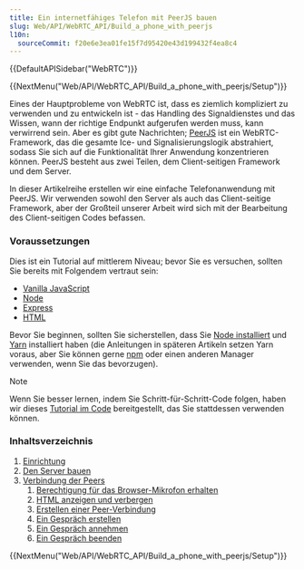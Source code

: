 ```yaml
---
title: Ein internetfähiges Telefon mit PeerJS bauen
slug: Web/API/WebRTC_API/Build_a_phone_with_peerjs
l10n:
  sourceCommit: f20e6e3ea01fe15f7d95420e43d199432f4ea8c4
---
```


{{DefaultAPISidebar("WebRTC")}}

{{NextMenu("Web/API/WebRTC_API/Build_a_phone_with_peerjs/Setup")}}

Eines der Hauptprobleme von WebRTC ist, dass es ziemlich kompliziert zu verwenden und zu entwickeln ist - das Handling des Signaldienstes und das Wissen, wann der richtige Endpunkt aufgerufen werden muss, kann verwirrend sein. Aber es gibt gute Nachrichten; [PeerJS](https://peerjs.com/) ist ein WebRTC-Framework, das die gesamte Ice- und Signalisierungslogik abstrahiert, sodass Sie sich auf die Funktionalität Ihrer Anwendung konzentrieren können. PeerJS besteht aus zwei Teilen, dem Client-seitigen Framework und dem Server.

In dieser Artikelreihe erstellen wir eine einfache Telefonanwendung mit PeerJS. Wir verwenden sowohl den Server als auch das Client-seitige Framework, aber der Großteil unserer Arbeit wird sich mit der Bearbeitung des Client-seitigen Codes befassen.

### Voraussetzungen

Dies ist ein Tutorial auf mittlerem Niveau; bevor Sie es versuchen, sollten Sie bereits mit Folgendem vertraut sein:

- [Vanilla JavaScript](/de/docs/Web/JavaScript)
- [Node](https://nodejs.org/en)
- [Express](/de/docs/Learn_web_development/Extensions/Server-side/Express_Nodejs)
- [HTML](/de/docs/Web/HTML)

Bevor Sie beginnen, sollten Sie sicherstellen, dass Sie [Node installiert](https://nodejs.org/en/download) und [Yarn](https://classic.yarnpkg.com/en/docs/install) installiert haben (die Anleitungen in späteren Artikeln setzen Yarn voraus, aber Sie können gerne [npm](https://docs.npmjs.com/getting-started/) oder einen anderen Manager verwenden, wenn Sie das bevorzugen).

> [!NOTE]
> Wenn Sie besser lernen, indem Sie Schritt-für-Schritt-Code folgen, haben wir dieses [Tutorial im Code](https://github.com/SamsungInternet/WebPhone/tree/master/tutorial) bereitgestellt, das Sie stattdessen verwenden können.

### Inhaltsverzeichnis

1. [Einrichtung](/de/docs/Web/API/WebRTC_API/Build_a_phone_with_peerjs/Setup)
2. [Den Server bauen](/de/docs/Web/API/WebRTC_API/Build_a_phone_with_peerjs/Build_the_server)
3. [Verbindung der Peers](/de/docs/Web/API/WebRTC_API/Build_a_phone_with_peerjs/Connect_peers)
   1. [Berechtigung für das Browser-Mikrofon erhalten](/de/docs/Web/API/WebRTC_API/Build_a_phone_with_peerjs/Connect_peers/Get_microphone_permission)
   2. [HTML anzeigen und verbergen](/de/docs/Web/API/WebRTC_API/Build_a_phone_with_peerjs/Connect_peers/Show_hide_html)
   3. [Erstellen einer Peer-Verbindung](/de/docs/Web/API/WebRTC_API/Build_a_phone_with_peerjs/Connect_peers/Create_a_peer_connection)
   4. [Ein Gespräch erstellen](/de/docs/Web/API/WebRTC_API/Build_a_phone_with_peerjs/Connect_peers/Creating_a_call)
   5. [Ein Gespräch annehmen](/de/docs/Web/API/WebRTC_API/Build_a_phone_with_peerjs/Connect_peers/Answer_a_call)
   6. [Ein Gespräch beenden](/de/docs/Web/API/WebRTC_API/Build_a_phone_with_peerjs/Connect_peers/End_a_call)

{{NextMenu("Web/API/WebRTC_API/Build_a_phone_with_peerjs/Setup")}}
